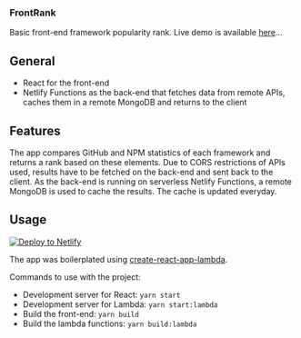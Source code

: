 ### FrontRank

Basic front-end framework popularity rank. Live demo is available [here](frontrank.zielinsk.im)...

## General
  * React for the front-end
  * Netlify Functions as the back-end that fetches data from remote APIs, caches them in a remote MongoDB and returns to the client
  
## Features

The app compares GitHub and NPM statistics of each framework and returns a rank based on these elements. Due to CORS restrictions of APIs used, results have to be fetched on the back-end and sent back to the client. As the back-end is running on serverless Netlify Functions, a remote MongoDB is used to cache the results. The cache is updated everyday.

## Usage

[![Deploy to Netlify](https://www.netlify.com/img/deploy/button.svg)](https://app.netlify.com/start/deploy?repository=https://github.com/zielinsm/frontrank)

The app was boilerplated using [create-react-app-lambda](https://github.com/netlify/create-react-app-lambda).

Commands to use with the project:
  * Development server for React: `yarn start`
  * Development server for Lambda: `yarn start:lambda`
  * Build the front-end: `yarn build`
  * Build the lambda functions: `yarn build:lambda`



